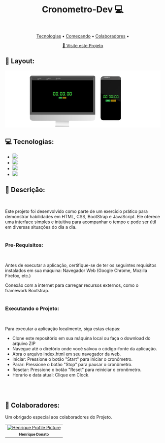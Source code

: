 <h1 align="center" style="font-weight: bold;">Cronometro-Dev 💻</h1>

<br><p align="center">
 <a href="#tech">Tecnologias</a> • 
 <a href="#started">Começando</a> • 
 <a href="#colab">Colaboradores</a> •
</p>

<p align="center">
     <a href="https://hcinfo9.github.io/Dev-Sorteio/](https://hcinfo9.github.io/Cronometro-Dev/">📱 Visite este Projeto</a>
</p>

<h2 id="layout">🎨 Layout:</h2>

<p align="center">
    <img src="./assets/Image-Cro.png" alt="Image Example" width="2000px">
</p>

<h2 id="tech">💻 Tecnologias:</h2>
  <ul>
      <li><img src="https://img.shields.io/badge/html5-%23E34F26.svg?style=for-the-badge&logo=html5&logoColor=white"></li>
      <li><img src="https://img.shields.io/badge/css3-%231572B6.svg?style=for-the-badge&logo=css3&logoColor=white"></li>
      <li><img src="https://img.shields.io/badge/bootstrap-%238511FA.svg?style=for-the-badge&logo=bootstrap&logoColor=white"></li>
      <li><img src="https://img.shields.io/badge/javascript-%23323330.svg?style=for-the-badge&logo=javascript&logoColor=%23F7DF1E"></li>
      
  </ul>
<h2 id="started">🚀 Descrição:</h2><br>

Este projeto foi desenvolvido como parte de um exercício prático para demonstrar habilidades em HTML, CSS, BootStrap e JavaScript. Ele oferece uma interface simples e intuitiva para acompanhar o tempo e pode ser útil em diversas situações do dia a dia.<br><br>

<h3>Pre-Requisitos:</h3><br>

Antes de executar a aplicação, certifique-se de ter os seguintes requisitos instalados em sua máquina:
Navegador Web (Google Chrome, Mozilla Firefox, etc.)<br>

Conexão com a internet para carregar recursos externos, como o framework Bootstrap.<br><br>

<h3>Executando o Projeto:</h3><br>


Para executar a aplicação localmente, siga estas etapas:

<ul>
  <li>Clone este repositório em sua máquina local ou faça o download do arquivo ZIP
</li>
  <li>Navegue até o diretório onde você salvou o código-fonte da aplicação.</li>
  <li>Abra o arquivo index.html em seu navegador da web.</li>
  <li>Iniciar: Pressione o botão "Start" para iniciar o cronômetro.</li>
  <li>Parar: Pressione o botão "Stop" para pausar o cronômetro.</li>
  <li>Resetar: Pressione o botão "Reset" para reiniciar o cronômetro.</li>
  <li>Horario e data atual: Clique em Clock.</li>
</ul><br><br>

<h2 id="colab">🤝 Colaboradores:</h2>

Um obrigado especial aos colaboradores do Projeto.

<table>
  <tr>
    <td align="center">
      <a href="#">
        <img src="https://github.com/hcinfo9/Dev-Sorteio/assets/167317747/eeb693ca-6737-4ac8-8c20-572393aaa6e0" width="100px;" alt="Henrique Profile Picture"/><br>
        <sub>
          <b>Henrique Donato</b>
        </sub>
      </a>
    </td>
</table>
